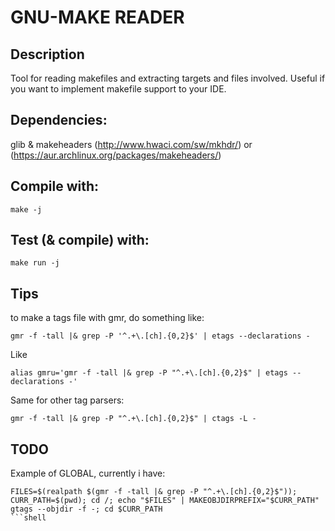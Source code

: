 # GNU-MAKE READER

## Description
	
Tool for reading makefiles and extracting targets and files involved. Useful if you want to implement makefile support to your IDE.

## Dependencies:

glib & makeheaders (http://www.hwaci.com/sw/mkhdr/) or (https://aur.archlinux.org/packages/makeheaders/)

## Compile with:

```shell
make -j
```

## Test (& compile) with:

```shell
make run -j
```

## Tips

to make a tags file with gmr, do something like:

```shell
gmr -f -tall |& grep -P '^.+\.[ch].{0,2}$' | etags --declarations -
```

Like

```shell
alias gmru='gmr -f -tall |& grep -P "^.+\.[ch].{0,2}$" | etags --declarations -'
```

Same for other tag parsers:

```shell
gmr -f -tall |& grep -P "^.+\.[ch].{0,2}$" | ctags -L -
```

## TODO

Example of GLOBAL, currently i have:

```shell
FILES=$(realpath $(gmr -f -tall |& grep -P "^.+\.[ch].{0,2}$")); CURR_PATH=$(pwd); cd /; echo "$FILES" | MAKEOBJDIRPREFIX="$CURR_PATH" gtags --objdir -f -; cd $CURR_PATH
```shell
